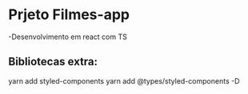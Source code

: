 # Prjeto Filmes-app

-Desenvolvimento em react com TS

## Bibliotecas extra:

yarn add styled-components
yarn add @types/styled-components -D
